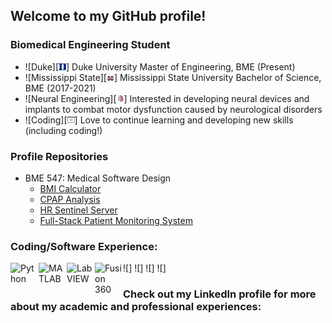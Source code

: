 ## Welcome to my GitHub profile! 


### Biomedical Engineering Student
- ![Duke][<img src="/Icons/Duke_icon.png" width="12px" />] Duke University Master of Engineering, BME (Present)
- ![Mississippi State][<img src="/Icons/Miss_St_icon.png" width="12px" />] Mississippi State University Bachelor of Science, BME (2017-2021)
- ![Neural Engineering][<img src="/Icons/Neural_engineering_icon.png" width="12px" />] Interested in developing neural devices and implants to combat motor dysfunction caused by neurological disorders
- ![Coding][<img src="/Icons/Coding_icon.png" width="12px" />] Love to continue learning and developing new skills (including coding!)


### Profile Repositories
- BME 547: Medical Software Design
    * [BMI Calculator][BMI_repo]
    * [CPAP Analysis][CPAP_repo]
    * [HR Sentinel Server][HR_server_repo]
    * [Full-Stack Patient Monitoring System][Final_repo]


### Coding/Software Experience:

![<img align="left" alt="Python" width="45px" src="https://edent.github.io/SuperTinyIcons/images/svg/python.svg" />]
![<img align="left" alt="MATLAB" width="45px" src="https://braden2447.github.io/braden2447/Icons/MATLAB_icon.jpg" />]
![<img align="left" alt="LabVIEW" width="45px" src="https://braden2447.github.io/braden2447/Icons/LabVIEW_icon.jpg" />]
![<img align="left" alt="Fusion 360" width="45px" src="https://braden2447.github.io/braden2447/Icons/Fusion360_icon.jpg" />]


### Check out my LinkedIn profile for more about my academic and professional experiences:


[BMI_repo]: https://github.com/braden2447/BMI_Calculator
[CPAP_repo]: https://github.com/braden2447/CPAP_Analysis
[HR_server_repo]: https://github.com/braden2447/HR_Sentinel_Server
[Final_repo]: https://github.com/braden2447/BME547_Final_Project